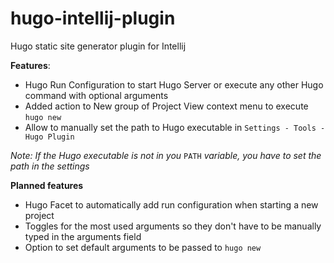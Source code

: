 # hugo-intellij-plugin

Hugo static site generator plugin for Intellij

**Features**:
* Hugo Run Configuration to start Hugo Server or execute any other Hugo command with optional arguments
* Added action to New group of Project View context menu to execute `hugo new`
* Allow to manually set the path to Hugo executable in `Settings - Tools - Hugo Plugin`

*Note: If the Hugo executable is not in you* `PATH` *variable, you have to set the path in the settings*

**Planned features**
* Hugo Facet to automatically add run configuration when starting a new project
* Toggles for the most used arguments so they don't have to be manually typed in the arguments field
* Option to set default arguments to be passed to `hugo new`